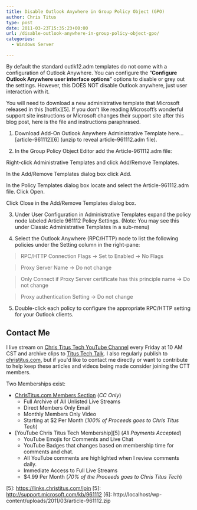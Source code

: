 ```yaml
---
title: Disable Outlook Anywhere in Group Policy Object (GPO)
author: Chris Titus
type: post
date: 2011-03-23T15:35:23+00:00
url: /disable-outlook-anywhere-in-group-policy-object-gpo/
categories:
  - Windows Server

---
```

By default the standard outlk12.adm templates do not come with a configuration of Outlook Anywhere. You can configure the &#8220;**Configure Outlook Anywhere user interface options**&#8221; options to disable or grey out the settings. However, this DOES NOT disable Outlook anywhere, just user interaction with it.

You will need to download a new administrative template that Microsoft released in this [hotfix][5]. If you don&#8217;t like reading Microsoft&#8217;s wonderful support site instructions or Microsoft changes their support site after this blog post, here is the file and instructions paraphrased.

1. Download Add-On Outlook Anywhere Administrative Template here&#8230;[article-961112][6] (unzip to reveal article-961112.adm file).
  
2. In the Group Policy Object Editor add the Article-961112.adm file:
  
Right-click Administrative Templates and click Add/Remove Templates.
  
In the Add/Remove Templates dialog box click Add.
  
In the Policy Templates dialog box locate and select the Article-961112.adm file. Click Open.
  
Click Close in the Add/Remove Templates dialog box.
  
3. Under User Configuration in Administrative Templates expand the policy node labeled Article 961112 Policy Settings. (Note: You may see this under Classic Administrative Templates in a sub-menu)
  
4. Select the Outlook Anywhere (RPC/HTTP) node to list the following policies under the Setting column in the right-pane:

> RPC/HTTP Connection Flags -> Set to Enabled -> No Flags
  
> Proxy Server Name -> Do not change
  
> Only Connect if Proxy Server certificate has this principle name -> Do not change
  
> Proxy authentication Setting -> Do not change

5. Double-click each policy to configure the appropriate RPC/HTTP setting for your Outlook clients.

## Contact Me

I live stream on [Chris Titus Tech YouTube Channel][1] every Friday at 10 AM CST and archive clips to [Titus Tech Talk][2]. I also regularly publish to [christitus.com][3], but if you'd like to contact me directly or want to contribute to help keep these articles and videos being made consider joining the CTT members. 

Two Memberships exist:
- [ChrisTitus.com Members Section][4] (_CC Only_)
  - Full Archive of All Unlisted Live Streams
  - Direct Members Only Email
  - Monthly Members Only Video
  - Starting at $2 Per Month (_100% of Proceeds goes to Chris Titus Tech_)
- [YouTube Chris Titus Tech Membership][5] (_All Payments Accepted_)
  - YouTube Emojis for Comments and Live Chat
  - YouTube Badges that changes based on membership time for comments and chat.
  - All YouTube comments are highlighted when I review comments daily. 
  - Immediate Access to Full Live Streams
  - $4.99 Per Month (_70% of the Proceeds goes to Chris Titus Tech_)

 [1]: https://www.youtube.com/c/ChrisTitusTech
 [2]: https://www.youtube.com/c/ChrisTitusTechStreams
 [3]: https://christitus.com/
 [4]: https://portal.christitus.com
 [5]: https://links.christitus.com/join [5]: http://support.microsoft.com/kb/961112
 [6]: http://localhost/wp-content/uploads/2011/03/article-961112.zip
